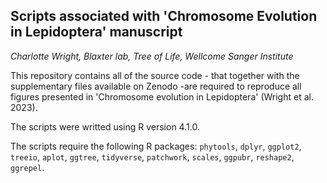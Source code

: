 ## Scripts associated with 'Chromosome Evolution in Lepidoptera' manuscript

*Charlotte Wright, Blaxter lab, Tree of Life, Wellcome Sanger Institute*

This repository contains all of the source code - that together with the supplementary files available on Zenodo -are required to reproduce all figures presented in 'Chromosome evolution in Lepidoptera' (Wright et al. 2023).

The scripts were writted using R version 4.1.0. 

The scripts require the following R packages: `phytools`, `dplyr`, `ggplot2`,  `treeio`, `aplot`, `ggtree`, `tidyverse`, `patchwork`, `scales`, `ggpubr`, `reshape2`, `ggrepel`.
